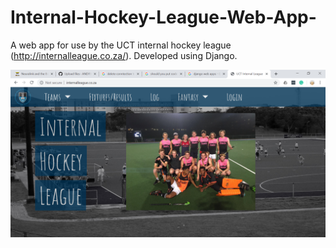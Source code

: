 # Internal-Hockey-League-Web-App-
A web app for use by the UCT internal hockey league (http://internalleague.co.za/). Developed using Django.


![alt text](https://github.com/ANDRYA005/Internal-Hockey-League-Web-App/blob/master/Screenshots/Capture.PNG)
